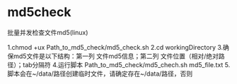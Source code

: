 # md5check
批量并发检查文件md5(linux)

1.chmod +ux Path_to_md5_check/md5_check.sh 
2.cd workingDirectory
3.确保md5文件是以下结构：第一列 文件md5信息；第二列 文件位置（相对/绝对路径）；tab分隔符
4.运行脚本
  Path_to_md5_check/md5_chech.sh md5_file.txt
5.脚本会在~/data/路径创建临时文件，请确定存在~/data/路径，否则
